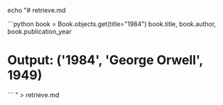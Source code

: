 echo "# retrieve.md

\`\`\`python
book = Book.objects.get(title=\"1984\")
book.title, book.author, book.publication_year
# Output: ('1984', 'George Orwell', 1949)
\`\`\`
" > retrieve.md

